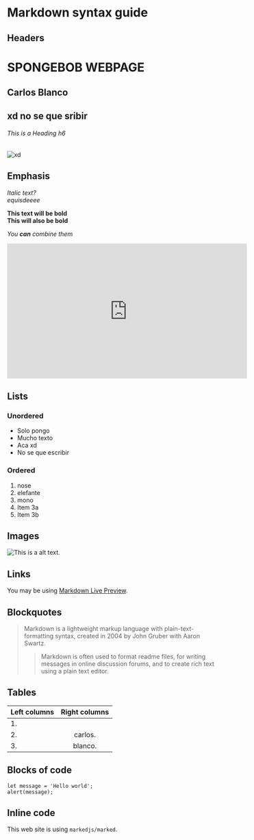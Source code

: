 # Markdown syntax guide

<p style="background-image: https://images-wixmp-ed30a86b8c4ca887773594c2.wixmp.com/f/c2047868-eb3f-45a9-84ac-a12510bfedd9/df9v38z-3efd383e-1e9d-4a7d-9a3f-1f609f5e30d4.png/v1/fill/w_1131,h_707,q_70,strp/spongebob_background__by_walking_with_dragons_df9v38z-pre.jpg?token=eyJ0eXAiOiJKV1QiLCJhbGciOiJIUzI1NiJ9.eyJzdWIiOiJ1cm46YXBwOjdlMGQxODg5ODIyNjQzNzNhNWYwZDQxNWVhMGQyNmUwIiwiaXNzIjoidXJuOmFwcDo3ZTBkMTg4OTgyMjY0MzczYTVmMGQ0MTVlYTBkMjZlMCIsIm9iaiI6W1t7ImhlaWdodCI6Ijw9ODAwIiwicGF0aCI6IlwvZlwvYzIwNDc4NjgtZWIzZi00NWE5LTg0YWMtYTEyNTEwYmZlZGQ5XC9kZjl2Mzh6LTNlZmQzODNlLTFlOWQtNGE3ZC05YTNmLTFmNjA5ZjVlMzBkNC5wbmciLCJ3aWR0aCI6Ijw9MTI4MCJ9XV0sImF1ZCI6WyJ1cm46c2VydmljZTppbWFnZS5vcGVyYXRpb25zIl19.5FQAX7reMdzhSU5_IFCGesKPS2PCf0ySLbi2aMFp5v4;">

## Headers

# SPONGEBOB WEBPAGE
## Carlos Blanco
## xd no se que sribir
###### This is a Heading h6

![xd](https://smoda.elpais.com/wp-content/uploads/2020/06/bob-esponja.jpg)

## Emphasis

*Italic text?*  
_equisdeeee_

**This text will be bold**  
__This will also be bold__

_You **can** combine them_

<iframe width="560" height="315" src="https://www.youtube.com/embed/plv506632yo" title="YouTube video player" frameborder="0" allow="accelerometer; autoplay; clipboard-write; encrypted-media; gyroscope; picture-in-picture; web-share" allowfullscreen></iframe>

## Lists

### Unordered

* Solo pongo
* Mucho texto 
* Aca xd
* No se que escribir

### Ordered

1. nose
1. elefante
1. mono
  1. Item 3a
  1. Item 3b

## Images

![This is a alt text.](/image/sample.png "This is a sample image.")

## Links

You may be using [Markdown Live Preview](https://markdownlivepreview.com/).

## Blockquotes

> Markdown is a lightweight markup language with plain-text-formatting syntax, created in 2004 by John Gruber with Aaron Swartz.
>
>> Markdown is often used to format readme files, for writing messages in online discussion forums, and to create rich text using a plain text editor.

## Tables

| Left columns  | Right columns |
| ------------- |:-------------:|
| 1.            |               |
| 2.            | carlos.       |
| 3.            | blanco.       |

## Blocks of code

```
let message = 'Hello world';
alert(message);
```

## Inline code

This web site is using `markedjs/marked`.